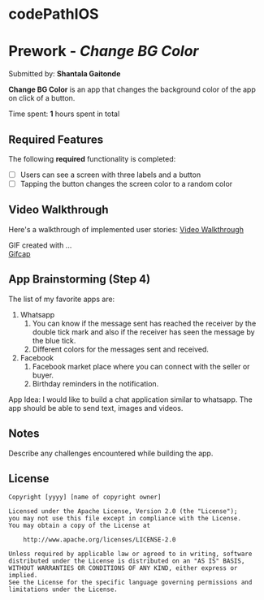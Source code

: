 # codePathIOS
# Prework - *Change BG Color*

Submitted by: **Shantala Gaitonde**

**Change BG Color** is an app that changes the background color of the app on click of a button.

Time spent: **1** hours spent in total

## Required Features

The following **required** functionality is completed:

- [ ] Users can see a screen with three labels and a button
- [ ] Tapping the button changes the screen color to a random color
 
## Video Walkthrough

Here's a walkthrough of implemented user stories:
[Video Walkthrough](https://media.giphy.com/media/v1.Y2lkPTc5MGI3NjExZTZ4NzA2OW5hajUxcXRmOHIzcjU1NGE3eXdoZWJrcWkyZ3h0bG85MSZlcD12MV9pbnRlcm5hbF9naWZfYnlfaWQmY3Q9Zw/GYzXMFPQHP2zEfZR2M/giphy.gif)

GIF created with ...  
[Gifcap](https://gifcap.dev/)

## App Brainstorming (Step 4)
The list of my favorite apps are:
1. Whatsapp
    1. You can know if the message sent has reached the receiver by the double tick mark and also if the receiver has seen the message by   
       the blue tick.
    2. Different colors for the messages sent and received. 
2. Facebook
    1. Facebook market place where you can connect with the seller or buyer.
    2. Birthday reminders in the notification.

  App Idea:
  I would like to build a chat application similar to whatsapp. The app should be able to send text, images and videos. 
    
## Notes

Describe any challenges encountered while building the app.

## License

    Copyright [yyyy] [name of copyright owner]

    Licensed under the Apache License, Version 2.0 (the "License");
    you may not use this file except in compliance with the License.
    You may obtain a copy of the License at

        http://www.apache.org/licenses/LICENSE-2.0

    Unless required by applicable law or agreed to in writing, software
    distributed under the License is distributed on an "AS IS" BASIS,
    WITHOUT WARRANTIES OR CONDITIONS OF ANY KIND, either express or implied.
    See the License for the specific language governing permissions and
    limitations under the License.
